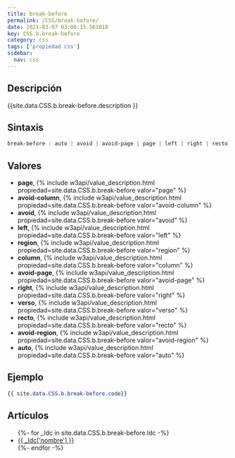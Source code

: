 ```yaml
---
title: break-before
permalink: /CSS/break-before/
date: 2021-03-07 03:00:15.561018
key: CSS.b.break-before
category: css
tags: ['propiedad css']
sidebar: 
  nav: css
---
```


## Descripción
{{site.data.CSS.b.break-before.description }}

## Sintaxis
~~~css
break-before : auto | avoid | avoid-page | page | left | right | recto | verso | avoid-column | column | avoid-region | region
~~~

## Valores
* **page**,  {% include w3api/value_description.html propiedad=site.data.CSS.b.break-before valor="page" %}
* **avoid-column**,  {% include w3api/value_description.html propiedad=site.data.CSS.b.break-before valor="avoid-column" %}
* **avoid**,  {% include w3api/value_description.html propiedad=site.data.CSS.b.break-before valor="avoid" %}
* **left**,  {% include w3api/value_description.html propiedad=site.data.CSS.b.break-before valor="left" %}
* **region**,  {% include w3api/value_description.html propiedad=site.data.CSS.b.break-before valor="region" %}
* **column**,  {% include w3api/value_description.html propiedad=site.data.CSS.b.break-before valor="column" %}
* **avoid-page**,  {% include w3api/value_description.html propiedad=site.data.CSS.b.break-before valor="avoid-page" %}
* **right**,  {% include w3api/value_description.html propiedad=site.data.CSS.b.break-before valor="right" %}
* **verso**,  {% include w3api/value_description.html propiedad=site.data.CSS.b.break-before valor="verso" %}
* **recto**,  {% include w3api/value_description.html propiedad=site.data.CSS.b.break-before valor="recto" %}
* **avoid-region**,  {% include w3api/value_description.html propiedad=site.data.CSS.b.break-before valor="avoid-region" %}
* **auto**,  {% include w3api/value_description.html propiedad=site.data.CSS.b.break-before valor="auto" %}

## Ejemplo
~~~css
{{ site.data.CSS.b.break-before.code}}
~~~

## Artículos
<ul>
{%- for _ldc in site.data.CSS.b.break-before.ldc -%}
   <li>
       <a href="{{_ldc['url'] }}">{{ _ldc['nombre'] }}</a>
   </li>
{%- endfor -%}
</ul>
